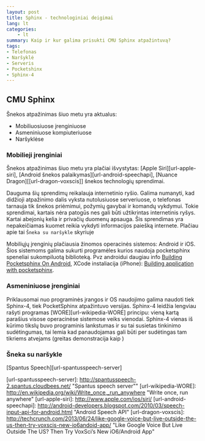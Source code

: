 ```yaml
---
layout: post 
title: Sphinx - technologiniai deigimai
lang: lt
categories:
    - lt
summary: Kaip ir kur galima prisukti CMU Sphinx atpažintuvą?
tags:
- Telefonas
- Naršyklė
- Serveris
- Pocketshinx
- Sphinx-4
---
```



CMU Sphinx
---------------------

Šnekos atpažinimas šiuo metu yra aktualus:

* Mobiliuosiuose įrenginiuose
* Asmeniniuose kompiuteriuose
* Naršyklėse

### Mobilieji įrenginiai

Šnekos atpažinimas šiuo metu yra plačiai išvystytas: [Apple Siri][url-apple-siri], [Android šnekos palaikymas][url-android-speechapi], [Nuance Dragon][[url-dragon-voxscis]] šnekos technologių sprendimai.

Dauguma šių sprendimų reikalauja internetinio ryšio. Galima numanyti, kad didžioji atpažinimo dalis vyksta nutolusiuose serveriuose, o telefonas tarnauja tik šnekos priėmimui, požymių gavybai ir komandų vykdymui. Tokie sprendimai, kartais nėra patogūs nes gali būti užtikrintas internetinis ryšys. Kartai abejonių kelia ir privačių duomenų apsauga. Šis sprendimas yra nepakeičiamas kuomet reikia vykdyti informacijos paiešką internete. Plačiau apie tai `Šneka su naršykle` skyriuje

Mobiliųjų įrenginių plačiausia žinomos operacinės sistemos: Android ir iOS. Šios sistemoms galima sukurti programėles kurios naudoja pocketsphinx speneliai sukompiluotą biblioteką. Pvz androidui daugiau info [Building Pocketsphinx On Android][url-pocketSphinx-android], XCode instaliacija (iPhone): [Building application with pocketsphinx][url-pocketSphinx-build].




### Asmeniniuose įrenginiai

Priklausomai nuo programinės įrangos ir OS naudojimo galima naudoti tiek Sphinx-4, tiek PocketSphinx atpažintuvo versijas. Sphinx-4 leidžia lengviau rašyti programas [WORE][url-wikipedia-WORE] principu: vieną kartą parašius visose operacinėse sistemose veiks vienodai.  Sphinx-4 vienas iš kūrimo tikslų buvo programinis lankstumas ir su tai susietas tinkinimo sudėtingumas, tai lemia kad panaudojamas gali būti per sudėtingas tam tikriems atvejams (greitas demonstracija kaip )


### Šneka su naršykle

[Spantus Speech][url-spantusspeech-server]


[url-pocketSphinx-android]: http://cmusphinx.sourceforge.net/2011/05/building-pocketsphinx-on-android/   "Building Pocketsphinx On Android"
[url-pocketSphinx-build]: http://cmusphinx.sourceforge.net/wiki/tutorialpocketsphinx	"Building application"
[url-spantusspeech-server]: http://spantusspeech-2.spantus.cloudbees.net/ "Spantus speech server""
[url-wikipedia-WORE]: http://en.wikipedia.org/wiki/Write_once,_run_anywhere "Write once, run anywhere"
[url-apple-siri]: http://www.apple.com/ios/siri/ 
[url-android-speechapi]: http://android-developers.blogspot.com/2010/03/speech-input-api-for-android.html "Android Speech API"
[url-dragon-voxscis]: http://techcrunch.com/2013/06/24/like-google-voice-but-live-outside-the-us-then-try-voxscis-new-io6andoid-app/ "Like Google Voice But Live Outside The US? Then Try VoxSci’s New iO6/Android App"
